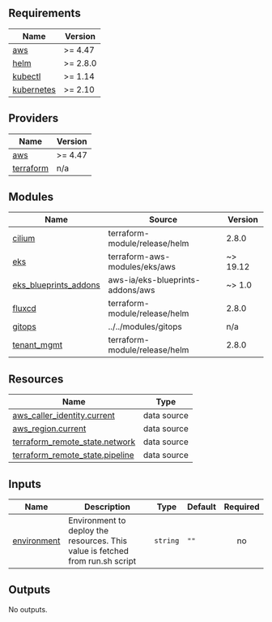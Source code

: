 <!-- BEGIN_TF_DOCS -->
## Requirements

| Name | Version |
|------|---------|
| <a name="requirement_aws"></a> [aws](#requirement\_aws) | >= 4.47 |
| <a name="requirement_helm"></a> [helm](#requirement\_helm) | >= 2.8.0 |
| <a name="requirement_kubectl"></a> [kubectl](#requirement\_kubectl) | >= 1.14 |
| <a name="requirement_kubernetes"></a> [kubernetes](#requirement\_kubernetes) | >= 2.10 |

## Providers

| Name | Version |
|------|---------|
| <a name="provider_aws"></a> [aws](#provider\_aws) | >= 4.47 |
| <a name="provider_terraform"></a> [terraform](#provider\_terraform) | n/a |

## Modules

| Name | Source | Version |
|------|--------|---------|
| <a name="module_cilium"></a> [cilium](#module\_cilium) | terraform-module/release/helm | 2.8.0 |
| <a name="module_eks"></a> [eks](#module\_eks) | terraform-aws-modules/eks/aws | ~> 19.12 |
| <a name="module_eks_blueprints_addons"></a> [eks\_blueprints\_addons](#module\_eks\_blueprints\_addons) | aws-ia/eks-blueprints-addons/aws | ~> 1.0 |
| <a name="module_fluxcd"></a> [fluxcd](#module\_fluxcd) | terraform-module/release/helm | 2.8.0 |
| <a name="module_gitops"></a> [gitops](#module\_gitops) | ../../modules/gitops | n/a |
| <a name="module_tenant_mgmt"></a> [tenant\_mgmt](#module\_tenant\_mgmt) | terraform-module/release/helm | 2.8.0 |

## Resources

| Name | Type |
|------|------|
| [aws_caller_identity.current](https://registry.terraform.io/providers/hashicorp/aws/latest/docs/data-sources/caller_identity) | data source |
| [aws_region.current](https://registry.terraform.io/providers/hashicorp/aws/latest/docs/data-sources/region) | data source |
| [terraform_remote_state.network](https://registry.terraform.io/providers/hashicorp/terraform/latest/docs/data-sources/remote_state) | data source |
| [terraform_remote_state.pipeline](https://registry.terraform.io/providers/hashicorp/terraform/latest/docs/data-sources/remote_state) | data source |

## Inputs

| Name | Description | Type | Default | Required |
|------|-------------|------|---------|:--------:|
| <a name="input_environment"></a> [environment](#input\_environment) | Environment to deploy the resources. This value is fetched from run.sh script | `string` | `""` | no |

## Outputs

No outputs.
<!-- END_TF_DOCS -->